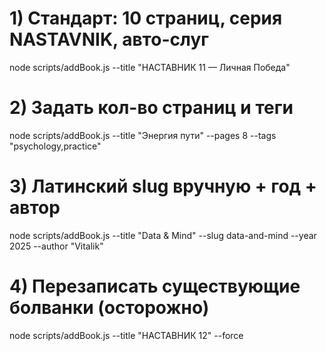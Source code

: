 # 1) Стандарт: 10 страниц, серия NASTAVNIK, авто-слуг
node scripts/addBook.js --title "НАСТАВНИК 11 — Личная Победа"

# 2) Задать кол-во страниц и теги
node scripts/addBook.js --title "Энергия пути" --pages 8 --tags "psychology,practice"

# 3) Латинский slug вручную + год + автор
node scripts/addBook.js --title "Data & Mind" --slug data-and-mind --year 2025 --author "Vitalik"

# 4) Перезаписать существующие болванки (осторожно)
node scripts/addBook.js --title "НАСТАВНИК 12" --force
